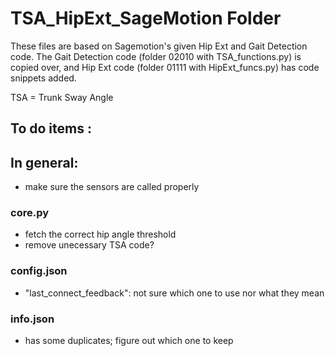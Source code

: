 # TSA_HipExt_SageMotion Folder

These files are based on Sagemotion's given Hip Ext and Gait Detection code. The Gait Detection code (folder 02010 with TSA_functions.py) is copied over, and Hip Ext code (folder 01111 with HipExt_funcs.py) has code snippets added.  

TSA = Trunk Sway Angle

## To do items :

## In general:
- make sure the sensors are called properly

### core.py
- fetch the correct hip angle threshold
- remove unecessary TSA code?

### config.json
- "last_connect_feedback": not sure which one to use nor what they mean

### info.json
- has some duplicates; figure out which one to keep